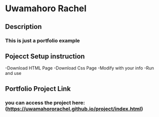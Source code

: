# Uwamahoro Rachel
## Description
### This is just a portfolio example 
## Pojecct Setup instruction
-Download HTML Page 
-Download Css Page
-Modify with your info
-Run and use 

## Portfolio Project Link
### you can access the project here: (https://uwamahororachel.github.io/project/index.html)

